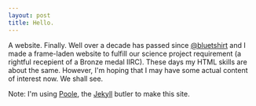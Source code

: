 ```yaml
---
layout: post
title: Hello.
---
```


A website. Finally. Well over a decade has passed since [@bluetshirt](http://twitter.com/bluetshirt) and I made a frame-laden website to fulfill our science project requirement (a rightful recepient of a Bronze medal IIRC). These days my HTML skills are about the same. However, I'm hoping that I may have some actual content of interest now. We shall see.

Note: I'm using [Poole](http://getpoole.com/), the [Jekyll](http://jekyllrb.com/) butler to make this site.

